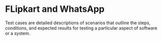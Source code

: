 # FLipkart and WhatsApp
Test cases are detailed descriptions of scenarios that outline the steps, conditions, and expected results for testing a particular aspect of software or a system.
